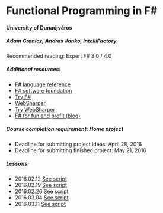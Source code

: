 # Functional Programming in F# 
#### University of Dunaújváros 
##### Adam Granicz, Andras Janko, IntelliFactory

Recommended reading: Expert F# 3.0 / 4.0

##### Additional resources:

* [F# language reference](https://msdn.microsoft.com/en-us/library/dd233181.aspx)
* [F# software foundation](http://fsharp.org/)
* [Try F#](http://www.tryfsharp.org/)
* [WebSharper](http://websharper.com/)
* [Try WebSharper](http://try.websharper.com/)
* [F# for fun and profit (blog)](http://fsharpforfunandprofit.com/)

##### Course completion requirement: Home project

* Deadline for submitting project ideas: April 28, 2016
* Deadline for submitting finished project: May 21, 2016

##### Lessons:

* 2016.02.12 [See script](https://github.com/intellifactory/DUE-FSharp-2016/blob/master/Script1.fsx)
* 2016.02.19 [See script](https://github.com/intellifactory/DUE-FSharp-2016/blob/master/Script2.fsx)
* 2016.02.26 [See script](https://github.com/intellifactory/DUE-FSharp-2016/blob/master/Script3.fsx)
* 2016.03.04 [See script](https://github.com/intellifactory/DUE-FSharp-2016/blob/master/Script4.fsx)
* 2016.03.11 [See script](https://github.com/intellifactory/DUE-FSharp-2016/blob/master/Script5.fsx)
